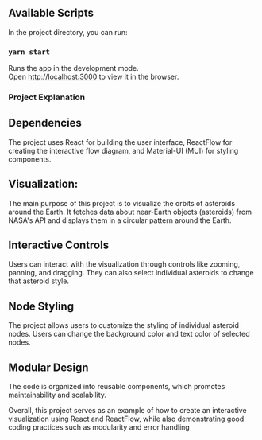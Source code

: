 ## Available Scripts

In the project directory, you can run:

### `yarn start`

Runs the app in the development mode.\
Open [http://localhost:3000](http://localhost:3000) to view it in the browser.


### Project Explanation

## Dependencies
The project  uses React for building the user interface, ReactFlow for creating the interactive flow diagram, and Material-UI (MUI) for styling components.
## Visualization: 
The main purpose of this project is to visualize the orbits of asteroids around the Earth. It fetches data about near-Earth objects (asteroids) from NASA's API and displays them in a circular pattern around the Earth.
## Interactive Controls
Users can interact with the visualization through controls like zooming, panning, and dragging. They can also select individual asteroids to change that asteroid style.
## Node Styling
The project allows users to customize the styling of individual asteroid nodes. Users can change the background color and text color of selected nodes.
## Modular Design
The code is organized into reusable components, which promotes maintainability and scalability.

Overall, this project serves as an example of how to create an interactive visualization using React and ReactFlow, while also demonstrating good coding practices such as modularity and error handling
